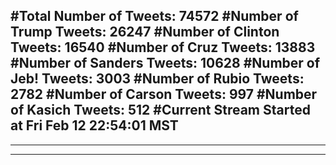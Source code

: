 #Total Number of Tweets: 74572 
#Number of Trump Tweets: 26247
#Number of Clinton Tweets: 16540
#Number of Cruz Tweets: 13883
#Number of Sanders Tweets: 10628
#Number of Jeb! Tweets: 3003
#Number of Rubio Tweets: 2782
#Number of Carson Tweets: 997
#Number of Kasich Tweets: 512
#Current Stream Started at Fri Feb 12 22:54:01 MST
---
---
---
